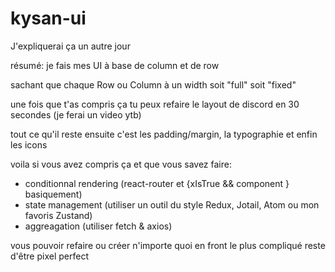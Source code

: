 # kysan-ui

J'expliquerai ça un autre jour

résumé:
je fais mes UI à base de
column et de row

sachant que chaque Row ou Column
à un width soit "full" soit "fixed"

une fois que t'as compris ça tu peux refaire le layout de discord en 30 secondes
(je ferai un video ytb)

tout ce qu'il reste ensuite c'est les padding/margin, la typographie et enfin les icons

voila si vous avez compris ça et que vous savez faire:

- conditionnal rendering (react-router et {xIsTrue && component } basiquement)
- state management (utiliser un outil du style Redux, Jotail, Atom ou mon favoris Zustand)
- aggreagation (utiliser fetch & axios)

vous pouvoir refaire ou créer n'importe quoi en front
le plus compliqué reste d'être pixel perfect
